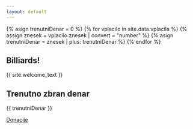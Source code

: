 ```yaml
---
layout: default
---
```

{% asign trenutniDenar = 0 %}
{% for vplacilo in site.data.vplacila %}
{% assign znesek = vplacilo.znesek | convert = "number" %}
{% asign trenutniDenar = znesek | plus: trenutniDenar %}
{% endfor %}

## Billiards!

{{ site.welcome_text }}

## Trenutno zbran denar
{{ trenutniDenar }}

[Donacije](../donacije)
